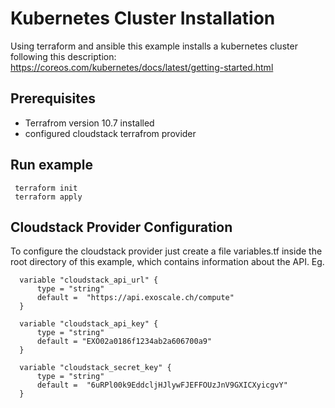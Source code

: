 # Kubernetes Cluster Installation

Using terraform and ansible this example installs a kubernetes cluster following
this description: https://coreos.com/kubernetes/docs/latest/getting-started.html

## Prerequisites

* Terrafrom version 10.7 installed
* configured cloudstack terrafrom provider

## Run example

     terraform init
     terraform apply

##  Cloudstack Provider Configuration

To configure the cloudstack provider just create a file variables.tf inside the
root directory of this example, which contains information about the API. Eg.


      variable "cloudstack_api_url" {
          type = "string"
          default =  "https://api.exoscale.ch/compute"
      }

      variable "cloudstack_api_key" {
          type = "string"
          default = "EXO02a0186f1234ab2a606700a9"
      }

      variable "cloudstack_secret_key" {
          type = "string"
          default =  "6uRPl00k9EddcljHJlywFJEFFOUzJnV9GXICXyicgvY"
      }
